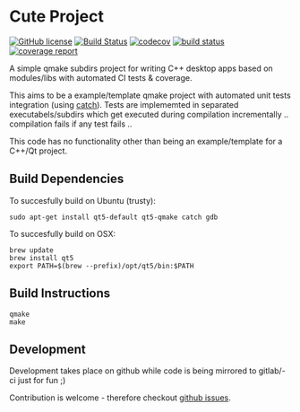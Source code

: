 # Cute Project

[![GitHub license](https://img.shields.io/badge/license-MIT-blue.svg)](https://raw.githubusercontent.com/mxklb/cuteproject/master/LICENSE)
[![Build Status](https://travis-ci.org/mxklb/cuteproject.svg?branch=master)](https://travis-ci.org/mxklb/cuteproject)
[![codecov](https://codecov.io/gh/mxklb/cuteproject/branch/master/graph/badge.svg)](https://codecov.io/gh/mxklb/cuteproject)
[![build status](https://gitlab.com/mxklb/cuteproject/badges/master/build.svg)](https://gitlab.com/mxklb/cuteproject/commits/master)
[![coverage report](https://gitlab.com/mxklb/cuteproject/badges/master/coverage.svg)](https://gitlab.com/mxklb/cuteproject/commits/master)

A simple qmake subdirs project for writing C++ desktop apps based on modules/libs with automated CI tests & coverage.

This aims to be a example/template qmake project with automated unit tests integration (using [catch](https://github.com/philsquared/Catch)). Tests are implememted in separated executabels/subdirs which get executed during compilation incrementally .. compilation fails if any test fails ..

This code has no functionality other than being an example/template for a C++/Qt project.

## Build Dependencies
To succesfully build on Ubuntu (trusty):

    sudo apt-get install qt5-default qt5-qmake catch gdb

To succesfully build on OSX:

    brew update
    brew install qt5
    export PATH=$(brew --prefix)/opt/qt5/bin:$PATH

## Build Instructions

    qmake
    make

## Development
Development takes place on github while code is being mirrored to gitlab/-ci just for fun ;)

Contribution is welcome - therefore checkout [github issues](https://github.com/mxklb/cuteproject/issues).
